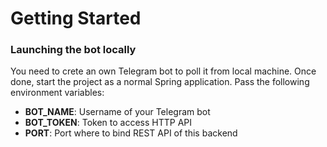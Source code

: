 # Getting Started

### Launching the bot locally

You need to crete an own Telegram bot to poll it from local machine. Once done, start the project as a normal Spring
application. Pass the following environment variables:

* **BOT_NAME**: Username of your Telegram bot
* **BOT_TOKEN**: Token to access HTTP API
* **PORT**: Port where to bind REST API of this backend

